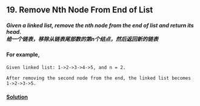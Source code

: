 ## 19. Remove Nth Node From End of List

##### Given a linked list, remove the nth node from the end of list and return its head.<br>给一个链表，移除从链表尾部数的第n个结点，然后返回新的链表

#### For example,

    Given linked list: 1->2->3->4->5, and n = 2.
    
    After removing the second node from the end, the linked list becomes 1->2->3->5.
    
#### [Solution](https://github.com/Jucongyuan/LeetCode_Java/blob/master/src/com/jucongyuan/medium/_0019/Solution.java)    